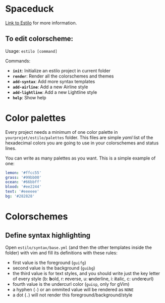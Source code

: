 # Spaceduck
[Link to Estilo](https://github.com/jacoborus/estilo) for more information.

## To edit colorscheme:

Usage: `estilo [command]`

Commands:

- **`init`**: Initialize an estilo project in current folder
- **`render`**: Render all the colorschemes and themes
- **`add-syntax`**: Add more syntax templates
- **`add-airline`**: Add a new Airline style
- **`add-lightline`**: Add a new Lightline style
- **`help`**: Show help

Color palettes
==============

Every project needs a minimum of one color palette in `yourprojet/estilo/palettes` folder. This files are simple *yaml* list of the hexadecimal colors you are going to use in your colorschemes and status lines.

You can write as many palettes as you want. This is a simple example of one:

```yaml
lemon: '#ffcc55'
grass: '#99bb00'
ocean: '#66bbff'
blood: '#ee2244'
text: '#eeeeee'
bg: '#282828'
```

Colorschemes
============


## Define syntax highlighting

Open `estilo/syntax/base.yml` (and then the other templates inside the folder) with vim and fill its definitions with these rules:

- first value is the foreground (`guifg`)
- second value is the background (`guibg`)
- the third value is for text styles, and you should write just the key letter of every style (b: **b**old, r: **r**everse, u: **u**nderline, i: **i**talic, c: under**c**url)
- fourth value is the undercurl color (`guisp`, only for gVim)
- a hyphen (`-`) or an ommited value will be rendered as `NONE`
- a dot (`.`) will not render this foreground/background/style
